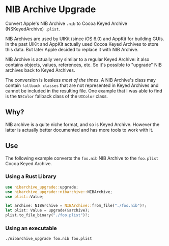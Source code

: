 # NIB Archive Upgrade

Convert Apple's NIB Archive `.nib` to Cocoa Keyed Archive (NSKeyedArchive) `.plist`.

NIB Archives are used by UIKit (since iOS 6.0) and AppKit for building GUIs.
In the past UIKit and AppKit actually used Cocoa Keyed Archives to
store this data. But later Apple decided to replace it with NIB Archive.

NIB Archive is actually very similar to a regular Keyed Archive:
it also contains objects, values, references, etc. So it's possible to "upgrade"
NIB archives back to Keyed Archives.

The conversion is lossless *most of the times*. A NIB Archive's class may contain
`fallback classes` that are not represented in Keyed Archives and cannot be
included in the resulting file.
One example that I was able to find is the `NSColor` fallback class of the
`UIColor` class.

## Why?

NIB archive is a quite niche format, and so is Keyed Archive. However the latter
is actually better documented and has more tools to work with it.

## Use

The following example converts the `foo.nib` NIB Archive to the `foo.plist`
Cocoa Keyed Archive.

### Using a Rust Library

```rust
use nibarchive_upgrade::upgrade;
use nibarchive_upgrade::nibarchive::NIBArchive;
use plist::Value;

let archive: NIBArchive = NIBArchive::from_file("./foo.nib")?;
let plist: Value = upgrade(&archive);
plist.to_file_binary("./foo.plist")?;
```

### Using an executable

```bash
./nibarchive_upgrade foo.nib foo.plist
```
